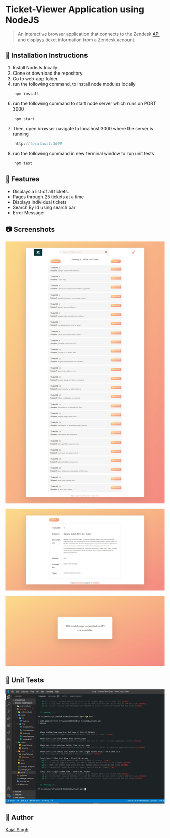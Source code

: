 # Ticket-Viewer Application using NodeJS
>An interactive browser application that connects to the Zendesk [API](https://www.zendesk.com/) and displays ticket information from a Zendesk account.

## 🚀 Installation Instructions

1. Install NodeJs locally.
2. Clone or download the repository.
4. Go to web-app folder. 
5. run the following command, to install node modules locally
```javascript
    npm install
```
6. run the following command to start node server which runs on PORT 3000
```javascript
    npm start
```
7. Then, open browser navigate to localhost:3000 where the server is running
```javascript
    http://localhost:3000
```
8. run the following command in new terminal window to run unit tests
```javascript
    npm test
```

## 📢 Features

* Displays a list of all tickets.
* Pages through 25 tickets at a time
* Displays individual tickets
* Search By Id using search bar
* Error Message


## 📷 Screenshots

![List View](https://github.com/kajal1106/Ticket-Viewer/blob/master/web-app/public/img/IndexPage.png "List View")

![Single Ticket View](https://github.com/kajal1106/Ticket-Viewer/blob/master/web-app/public/img/DetailedView.png "Single Ticket View")

![Error message](https://github.com/kajal1106/Ticket-Viewer/blob/master/web-app/public/img/ErrorMessage.png "Error Message")


## 🔧 Unit Tests

![Testing code](https://github.com/kajal1106/Ticket-Viewer/blob/master/web-app/public/img/TestCases.jpg "Unit Test")

## 🐾 Author

[Kajal Singh](https://github.com/kajal1106)
